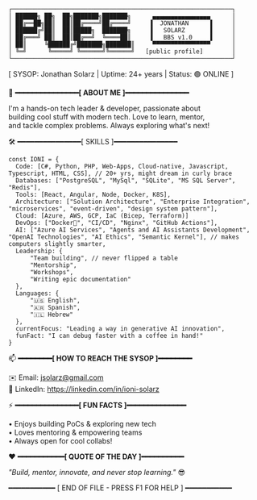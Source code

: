 ```
┌─────────────────────────────────────────────────────────────┐
│ ██████╗ ██╗  ██╗███████╗███████╗      ▄▄▄▄▄▄▄▄▄▄▄▄▄▄▄▄      │
│ ██╔══██╗██║  ██║██╔════╝██╔════╝     ▐  JONATHAN      ▌     │
│ ██████╔╝██║  ██║█████╗  ███████╗     ▐   SOLARZ       ▌     │
│ ██╔═══╝ ██║  ██║██╔══╝  ╚════██║     ▐   BBS v1.0     ▌     │
│ ██║     ╚██████╔╝███████╗███████║     ▀▀▀▀▀▀▀▀▀▀▀▀▀▀▀▀      │
│ ╚═╝      ╚═════╝ ╚══════╝╚══════╝   [public profile]        │
└─────────────────────────────────────────────────────────────┘
```

[ SYSOP: Jonathan Solarz | Uptime: 24+ years | Status: 🟢 ONLINE ]

🌟 **━━━━━━━━━━━━━━━[ ABOUT ME ]━━━━━━━━━━━━━━━**

I'm a hands-on tech leader & developer, passionate about  
building cool stuff with modern tech. Love to learn, mentor,  
and tackle complex problems. Always exploring what's next!

🛠️ ━━━━━━━━━━━━━━━[ SKILLS ]━━━━━━━━━━━━━━━

```
const IONI = {
  Code: [C#, Python, PHP, Web-Apps, Cloud-native, Javascript, Typescript, HTML, CSS], // 20+ yrs, might dream in curly brace
  Databases: ["PostgreSQL", "MySql", "SQLite", "MS SQL Server", "Redis"],
  Tools: [React, Angular, Node, Docker, K8S],
  Architecture: ["Solution Architecture", "Enterprise Integration", "microservices", "event-driven", "design system pattern"],
  Cloud: [Azure, AWS, GCP, IaC (Bicep, Terraform)]
  DevOps: ["Docker🐳", "CI/CD", "Nginx", "GitHub Actions"],
  AI: ["Azure AI Services", "Agents and AI Assistants Development", "OpenAI Technologies", "AI Ethics", "Semantic Kernel"], // makes computers slightly smarter,
  Leadership: {
      "Team building", // never flipped a table
      "Mentorship",
      "Workshops",
      "Writing epic documentation"
  },
  Languages: {
      "🇺🇸 English",
      "🇦🇷 Spanish",
      "🇮🇱 Hebrew"
  },
  currentFocus: "Leading a way in generative AI innovation",
  funFact: "I can debug faster with a coffee in hand!"
}
```


📫 **━━━━━━━━[ HOW TO REACH THE SYSOP ]━━━━━━━━**

✉️ Email:     jsolarz@gmail.com  
🔗 LinkedIn:  https://linkedin.com/in/ioni-solarz

⚡ **━━━━━━━━━━━━━━━[ FUN FACTS ]━━━━━━━━━━━━━━**

• Enjoys building PoCs & exploring new tech  
• Loves mentoring & empowering teams  
• Always open for cool collabs!  

❤️ **━━━━━━━━━━━[ QUOTE OF THE DAY ]━━━━━━━━━━**

_"Build, mentor, innovate, and never stop learning."_ 😎

━━━━━━━━━━━ [ END OF FILE - PRESS F1 FOR HELP ] ━━━━━━━━━━━
